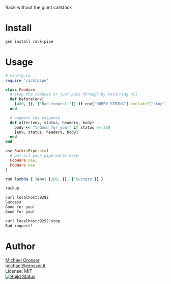 Rack without the giant callstack

Install
=======

```Bash
gem install rack-pipe
```

Usage
=====

```Ruby
# config.ru
require 'rack/pipe'

class FooWare
  # stop the request or just pass through by returning nil
  def before(env)
    [400, {}, ["Bad request!"]] if env["QUERY_STRING"].include?("stop")
  end

  # augment the response
  def after(env, status, headers, body)
    body << "\nGood for you!" if status == 200
    [env, status, headers, body]
  end
end

use Rack::Pipe.new(
  # put all your pipe-wares here
  FooWare.new,
  FooWare.new
)

run lambda { |env| [200, {}, ["Success"]] }
```

```Bash
rackup

curl localhost:9292
Success
Good for you!
Good for you!

curl localhost:9292?stop
Bad request!
```

Author
======
[Michael Grosser](http://grosser.it)<br/>
michael@grosser.it<br/>
License: MIT<br/>
[![Build Status](https://travis-ci.org/grosser/rack-pipe.png)](https://travis-ci.org/grosser/rack-pipe)
